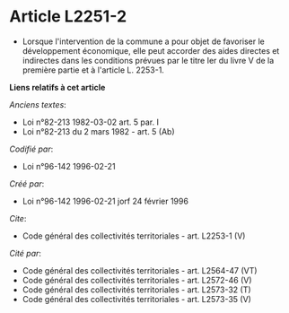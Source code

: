# Article L2251-2

- Lorsque l'intervention de la commune a pour objet de favoriser le développement économique, elle peut accorder des aides
directes et indirectes dans les conditions prévues par le titre Ier du livre V de la première partie et à l'article L.
2253-1.

**Liens relatifs à cet article**

_Anciens textes_:

  - Loi n°82-213 1982-03-02 art. 5 par. I
  - Loi n°82-213 du 2 mars 1982 - art. 5 (Ab)

_Codifié par_:

  - Loi n°96-142 1996-02-21

_Créé par_:

  - Loi n°96-142 1996-02-21 jorf 24 février 1996

_Cite_:

  - Code général des collectivités territoriales - art. L2253-1 (V)

_Cité par_:

  - Code général des collectivités territoriales - art. L2564-47 (VT)
  - Code général des collectivités territoriales - art. L2572-46 (V)
  - Code général des collectivités territoriales - art. L2573-32 (T)
  - Code général des collectivités territoriales - art. L2573-35 (V)
